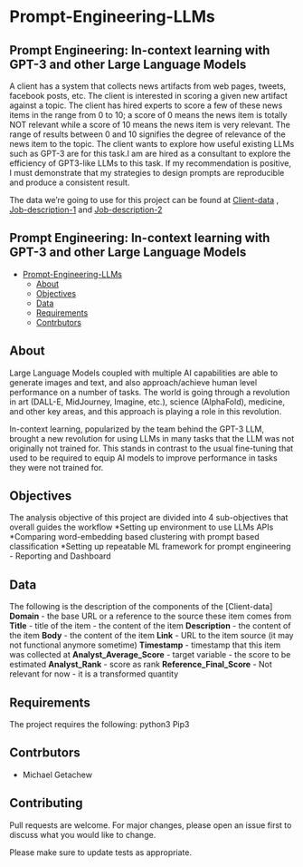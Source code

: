 # Prompt-Engineering-LLMs
## Prompt Engineering: In-context learning with GPT-3 and other Large Language Models

A client has a system that collects news artifacts from web pages, tweets, facebook posts, etc. The client is interested in scoring a given new artifact against a topic. The client has hired experts to score a few of these news items in the range from 0 to 10; a score of 0 means the news item is totally NOT relevant while a score of 10 means the news item is very relevant. The range of results between 0 and 10 signifies the  degree of relevance of the news item to the topic. 
The client wants to explore how useful existing LLMs such as GPT-3 are for this task.I am are hired as a consultant to explore the efficiency of GPT3-like LLMs to this task. If my recommendation is positive, I must demonstrate that my strategies to design prompts are reproducible and produce a consistent result. 

The data we’re going to use for this project can be found at 
[Client-data](https://docs.google.com/spreadsheets/d/19N_K6SnIm0FylD2TBs-5y3WeSgdveb3J/edit?usp=sharing&ouid=108085860825615283789&rtpof=true&sd=true) , [Job-description-1](https://github.com/walidamamou/relation_extraction_transformer/blob/main/relations_dev.txt) and [Job-description-2](https://github.com/walidamamou/relation_extraction_transformer/blob/main/relations_test.txt)

## Prompt Engineering: In-context learning with GPT-3 and other Large Language Models

<!-- Table of contents -->
- [Prompt-Engineering-LLMs](#Prompt-Engineering-LLMs)
  - [About](#about)
  - [Objectives](#objectives)
  - [Data](#data)
  - [Requirements](#requirements)
  - [Contrbutors](#contrbutors)

## About
Large Language Models coupled with multiple AI capabilities are able to generate images and text, and also approach/achieve human level performance on a number of tasks.  The world is going through a revolution in art (DALL-E, MidJourney, Imagine, etc.), science (AlphaFold), medicine, and other key areas, and this approach is playing a role in this revolution.
 
In-context learning, popularized by the team behind the GPT-3 LLM, brought a new revolution for using LLMs in many tasks that the LLM was not originally not trained for. This stands in contrast to the usual fine-tuning that used to be required to equip AI models to improve performance in tasks they were not trained for.

## Objectives
The analysis objective of this project are divided into 4 sub-objectives that overall guides the workflow
*Setting up environment to use LLMs APIs 
*Comparing word-embedding based clustering with prompt based classification 
*Setting up repeatable ML framework for prompt engineering - Reporting and Dashboard

## Data
The following is the description of the components of the [Client-data]
**Domain** - the base URL or a reference to the source these item comes from 
**Title** - title of the item - the content of the item
**Description** - the content of the item
**Body** - the content of the item
**Link** - URL to the item source (it may not functional anymore sometime)
**Timestamp** - timestamp that this item was collected at
**Analyst_Average_Score** -  target variable - the score to be estimated 
**Analyst_Rank** - score as rank
**Reference_Final_Score** - Not relevant for now - it is a transformed quantity

## Requirements
The project requires the following:
python3
Pip3

## Contrbutors
- Michael Getachew

## Contributing
Pull requests are welcome. For major changes, please open an issue first to discuss what you would like to change.

Please make sure to update tests as appropriate.